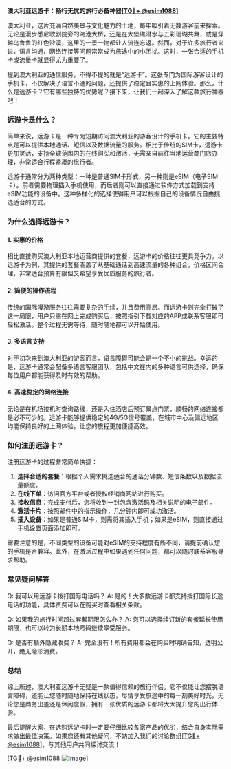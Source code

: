 **澳大利亚远游卡：畅行无忧的旅行必备神器[[TG💪+ @esim1088](https://t.me/s/esim1088)]**

澳大利亚，这片充满自然美景与文化魅力的土地，每年吸引着无数游客前来探索。无论是漫步悉尼歌剧院旁的海港大桥，还是在大堡礁潜水与五彩珊瑚共舞，或是穿越乌鲁鲁的红色沙漠，这里的一景一物都让人流连忘返。然而，对于许多旅行者来说，语言沟通、网络连接等问题常常成为旅途中的小困扰。这时，一张合适的手机卡或流量卡就显得尤为重要了。

提到澳大利亚的通信服务，不得不提的就是“远游卡”。这张专门为国际游客设计的手机卡，不仅解决了语言不通的问题，还提供了稳定且实惠的上网体验。那么，什么是远游卡？它有哪些独特的优势呢？接下来，让我们一起深入了解这款旅行神器吧！

### **远游卡是什么？**

简单来说，远游卡是一种专为短期访问澳大利亚的游客设计的手机卡。它的主要特点是可以提供本地通话、短信以及数据流量的服务。相比于传统的SIM卡，远游卡更加灵活，支持全球范围内的在线购买和激活，无需亲自前往当地运营商门店办理，非常适合行程紧凑的旅行者。

远游卡通常分为两种类型：一种是普通SIM卡形式，另一种则是eSIM（电子SIM卡）。前者需要物理插入手机使用，而后者则可以直接通过软件方式加载到支持eSIM功能的设备中。这种多样化的选择使得用户可以根据自己的设备情况自由挑选适合的方式。

### **为什么选择远游卡？**

#### **1. 实惠的价格**
相比直接购买澳大利亚本地运营商提供的套餐，远游卡的价格往往更具竞争力。以远游卡为例，其提供的套餐涵盖了从基础通话到高速流量的各种组合，价格区间合理，非常适合预算有限但又希望享受优质服务的旅行者。

#### **2. 简便的操作流程**
传统的国际漫游服务往往需要复杂的手续，并且费用高昂。而远游卡则完全打破了这一局限，用户只需在网上完成购买后，按照指引下载对应的APP或联系客服即可轻松激活。整个过程无需等待，随时随地都可以开始使用。

#### **3. 多语言支持**
对于初次来到澳大利亚的游客而言，语言障碍可能会是一个不小的挑战。幸运的是，远游卡通常会配备多语言客服团队，包括中文在内的多种语言可供选择，确保每位用户都能获得及时有效的帮助。

#### **4. 高速稳定的网络连接**
无论是在机场接机时查询路线，还是入住酒店后预订景点门票，顺畅的网络连接都是必不可少的。远游卡能够提供稳定的4G/5G信号覆盖，在城市中心及偏远地区均能保持良好的上网体验，让您的旅程更加便捷高效。

### **如何注册远游卡？**

注册远游卡的过程非常简单快捷：

1. **选择合适的套餐**：根据个人需求挑选适合的通话分钟数、短信条数以及数据流量额度。
2. **在线下单**：访问官方平台或者授权经销商网站进行购买。
3. **接收信息**：完成支付后，您将收到一封包含激活码及相关说明的电子邮件。
4. **激活卡片**：按照邮件中的指示操作，几分钟内即可成功激活。
5. **插入设备**：如果是普通SIM卡，则需将其插入手机；如果是eSIM，则直接通过手机设置页面添加即可。

需要注意的是，不同类型的设备可能对eSIM的支持程度有所不同，请提前确认您的手机是否兼容。此外，在激活过程中如果遇到任何问题，都可以随时联系客服寻求帮助。

### **常见疑问解答**

Q: 我可以用远游卡拨打国际电话吗？
A: 是的！大多数远游卡都支持拨打国际长途电话的功能，具体资费可以在购买时查看相关条款。

Q: 如果我的旅行时间超过套餐期限怎么办？
A: 您可以选择续订新的套餐延长使用期限，也可以转为长期本地号码继续享受服务。

Q: 是否有额外隐藏收费？
A: 完全没有！所有费用都会在购买时明确告知，透明公开，绝无隐形消费。

### **总结**

综上所述，澳大利亚远游卡无疑是一款值得信赖的旅行伴侣。它不仅能让您摆脱语言障碍，还能让您随时随地保持在线状态，尽情享受旅途中的每一刻美好时光。无论您是商务出差还是休闲度假，拥有一张优质的远游卡都将大大提升您的出行体验。

最后提醒大家，在选购远游卡时一定要仔细比较各家产品的优劣，结合自身实际需求做出最佳决策。如果您还有其他疑问，不妨加入我们的讨论群组[[TG💪+ @esim1088](https://t.me/s/esim1088)]，与其他用户共同探讨交流！

[[TG💪+ @esim1088](https://t.me/s/esim1088) ![Image](https://i.postimg.cc/4NQfJmqS/Snipaste-2025-05-13-00-14-12.png)]